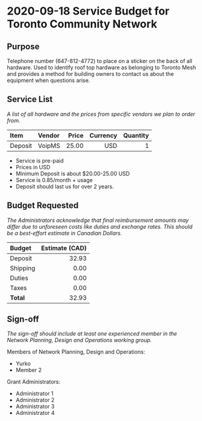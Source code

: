 # 2020-09-18 Service Budget for Toronto Community Network

## Purpose

Telephone number (647-812-4772) to place on a sticker on the back of all hardware. Used to identify roof top hardware as belonging to Toronto Mesh and provides a method for building owners to contact us about the equipment when questions arise.

## Service List

_A list of all hardware and the prices from specific vendors we plan to order from._

| Item   | Vendor   | Price | Currency | Quantity |
|:-------|:---------|------:|---------:|---------:|
| Deposit|   VoipMS | 25.00 |      USD |        1 |

- Service is pre-paid
- Prices in USD
- Minimum Deposit is about $20.00-25.00 USD
- Service is 0.85/month + usage
- Deposit should last us for over 2 years.

## Budget Requested

_The Administrators acknowledge that final reimbursement amounts may differ due to unforeseen costs like duties and exchange rates. This should be a best-effort estimate in Canadian Dollars._

| Budget    | Estimate (CAD) |
|:----------|---------------:|
| Deposit   |          32.93 |
| Shipping  |           0.00 |
| Duties    |           0.00 |
| Taxes     |           0.00 |
| **Total** |          32.93 |

## Sign-off

_The sign-off should include at least one experienced member in the Network Planning, Design and Operations working group._

Members of Network Planning, Design and Operations:
- Yurko
- Member 2

Grant Administrators:
- Administrator 1
- Administrator 2
- Administrator 3
- Administrator 4
